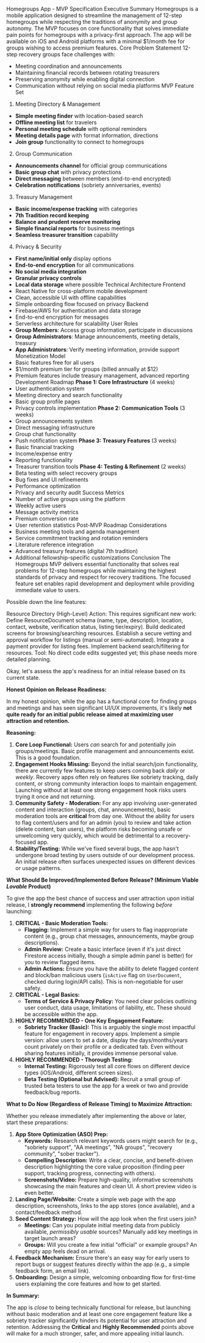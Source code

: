 Homegroups App - MVP Specification
Executive Summary
Homegroups is a mobile application designed to streamline the management of 12-step homegroups while respecting the traditions of anonymity and group autonomy. The MVP focuses on core functionality that solves immediate pain points for homegroups with a privacy-first approach. The app will be available on iOS and Android platforms with a minimal $1/month fee for groups wishing to access premium features.
Core Problem Statement
12-step recovery groups face challenges with:

- Meeting coordination and announcements
- Maintaining financial records between rotating treasurers
- Preserving anonymity while enabling digital connection
- Communication without relying on social media platforms
  MVP Feature Set

1. Meeting Directory & Management

- **Simple meeting finder** with location-based search
- **Offline meeting list** for travelers
- **Personal meeting schedule** with optional reminders
- **Meeting details page** with format information, directions
- **Join group** functionality to connect to homegroups

2. Group Communication

- **Announcements channel** for official group communications
- **Basic group chat** with privacy protections
- **Direct messaging** between members (end-to-end encrypted)
- **Celebration notifications** (sobriety anniversaries, events)

3. Treasury Management

- **Basic income/expense tracking** with categories
- **7th Tradition record keeping**
- **Balance and prudent reserve monitoring**
- **Simple financial reports** for business meetings
- **Seamless treasurer transition** capability

4. Privacy & Security

- **First name/initial only** display options
- **End-to-end encryption** for all communications
- **No social media integration**
- **Granular privacy controls**
- **Local data storage** where possible
  Technical Architecture
  Frontend
- React Native for cross-platform mobile development
- Clean, accessible UI with offline capabilities
- Simple onboarding flow focused on privacy
  Backend
- Firebase/AWS for authentication and data storage
- End-to-end encryption for messages
- Serverless architecture for scalability
  User Roles
- **Group Members**: Access group information, participate in discussions
- **Group Administrators**: Manage announcements, meeting details, treasury
- **App Administrators**: Verify meeting information, provide support
  Monetization Model
- Basic features free for all users
- $1/month premium tier for groups (billed annually at $12)
- Premium features include treasury management, advanced reporting
  Development Roadmap
  **Phase 1: Core Infrastructure** (4 weeks)
- User authentication system
- Meeting directory and search functionality
- Basic group profile pages
- Privacy controls implementation
  **Phase 2: Communication Tools** (3 weeks)
- Group announcements system
- Direct messaging infrastructure
- Group chat functionality
- Push notification system
  **Phase 3: Treasury Features** (3 weeks)
- Basic financial tracking
- Income/expense entry
- Reporting functionality
- Treasurer transition tools
  **Phase 4: Testing & Refinement** (2 weeks)
- Beta testing with select recovery groups
- Bug fixes and UI refinements
- Performance optimization
- Privacy and security audit
  Success Metrics
- Number of active groups using the platform
- Weekly active users
- Message activity metrics
- Premium conversion rate
- User retention statistics
  Post-MVP Roadmap Considerations
- Business meeting tools and agenda management
- Service commitment tracking and rotation reminders
- Literature reference integration
- Advanced treasury features (digital 7th tradition)
- Additional fellowship-specific customizations
  Conclusion
  The Homegroups MVP delivers essential functionality that solves real problems for 12-step homegroups while maintaining the highest standards of privacy and respect for recovery traditions. The focused feature set enables rapid development and deployment while providing immediate value to users.

Possible down the line features:

Resource Directory (High-Level)
Action: This requires significant new work:
Define ResourceDocument schema (name, type, description, location, contact, website, verification status, listing tier/expiry).
Build dedicated screens for browsing/searching resources.
Establish a secure vetting and approval workflow for listings (manual or semi-automated).
Integrate a payment provider for listing fees.
Implement backend search/filtering for resources.
Tool: No direct code edits suggested yet; this phase needs more detailed planning.

Okay, let's assess the app's readiness for an initial release based on its current state.

**Honest Opinion on Release Readiness:**

In my honest opinion, while the app has a functional core for finding groups and meetings and has seen significant UI/UX improvements, it's likely **not quite ready for an initial public release aimed at maximizing user attraction and retention.**

**Reasoning:**

1.  **Core Loop Functional:** Users _can_ search for and potentially join groups/meetings. Basic profile management and announcements exist. This is a good foundation.
2.  **Engagement Hooks Missing:** Beyond the initial search/join functionality, there are currently few features to keep users coming back _daily_ or _weekly_. Recovery apps often rely on features like sobriety tracking, daily content, or strong community interaction loops to maintain engagement. Launching without at least one strong engagement hook risks users trying it once and not returning.
3.  **Community Safety - Moderation:** For any app involving user-generated content and interaction (groups, chat, announcements), basic moderation tools are **critical** from day one. Without the ability for users to flag content/users and for an admin (you) to review and take action (delete content, ban users), the platform risks becoming unsafe or unwelcoming very quickly, which would be detrimental to a recovery-focused app.
4.  **Stability/Testing:** While we've fixed several bugs, the app hasn't undergone broad testing by users outside of our development process. An initial release often surfaces unexpected issues on different devices or usage patterns.

**What Should Be Improved/Implemented Before Release? (Minimum Viable _Lovable_ Product)**

To give the app the best chance of success and user attraction upon initial release, I **strongly recommend** implementing the following _before_ launching:

1.  **CRITICAL - Basic Moderation Tools:**
    - **Flagging:** Implement a simple way for users to flag inappropriate content (e.g., group chat messages, announcements, maybe group descriptions).
    - **Admin Review:** Create a basic interface (even if it's just direct Firestore access initially, though a simple admin panel is better) for you to review flagged items.
    - **Admin Actions:** Ensure you have the ability to delete flagged content and block/ban malicious users (`isActive` flag on `UserDocument`, checked during login/API calls). This is non-negotiable for user safety.
2.  **CRITICAL - Legal Basics:**
    - **Terms of Service & Privacy Policy:** You need clear policies outlining user conduct, data usage, limitations of liability, etc. These should be accessible within the app.
3.  **HIGHLY RECOMMENDED - One Key Engagement Feature:**
    - **Sobriety Tracker (Basic):** This is arguably the single most impactful feature for engagement in recovery apps. Implement a simple version: allow users to set a date, display the days/months/years count privately on their profile or a dedicated tab. Even without sharing features initially, it provides immense personal value.
4.  **HIGHLY RECOMMENDED - Thorough Testing:**
    - **Internal Testing:** Rigorously test all core flows on different device types (iOS/Android, different screen sizes).
    - **Beta Testing (Optional but Advised):** Recruit a small group of trusted beta testers to use the app for a week or two and provide feedback/bug reports.

**What to Do Now (Regardless of Release Timing) to Maximize Attraction:**

Whether you release immediately after implementing the above or later, start these preparations:

1.  **App Store Optimization (ASO) Prep:**
    - **Keywords:** Research relevant keywords users might search for (e.g., "sobriety support", "AA meetings", "NA groups", "recovery community", "sober tracker").
    - **Compelling Description:** Write a clear, concise, and benefit-driven description highlighting the core value proposition (finding peer support, tracking progress, connecting with others).
    - **Screenshots/Video:** Prepare high-quality, informative screenshots showcasing the main features and clean UI. A short preview video is even better.
2.  **Landing Page/Website:** Create a simple web page with the app description, screenshots, links to the app stores (once available), and a contact/feedback method.
3.  **Seed Content Strategy:** How will the app look when the first users join?
    - **Meetings:** Can you populate initial meeting data from publicly available, _permissibly usable_ sources? Manually add key meetings in target launch areas?
    - **Groups:** Will you create a few initial "official" or example groups? An empty app feels dead on arrival.
4.  **Feedback Mechanism:** Ensure there's an easy way for early users to report bugs or suggest features directly within the app (e.g., a simple feedback form, an email link).
5.  **Onboarding:** Design a simple, welcoming onboarding flow for first-time users explaining the core features and how to get started.

**In Summary:**

The app is _close_ to being technically functional for release, but launching without basic moderation and at least one core engagement feature like a sobriety tracker significantly hinders its potential for user attraction and retention. Addressing the **Critical** and **Highly Recommended** points above will make for a much stronger, safer, and more appealing initial launch.

